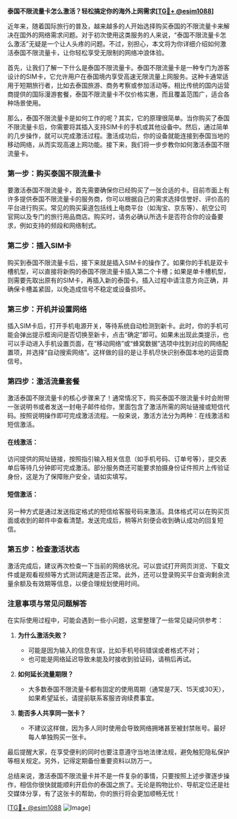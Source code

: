 **泰国不限流量卡怎么激活？轻松搞定你的海外上网需求[[TG💪+ @esim1088](https://t.me/s/esim1088)]**

近年来，随着国际旅行的普及，越来越多的人开始选择购买泰国的不限流量卡来解决在国外的网络需求问题。对于初次使用这类服务的人来说，“泰国不限流量卡怎么激活”无疑是一个让人头疼的问题。不过，别担心，本文将为你详细介绍如何激活泰国不限流量卡，让你轻松享受无限制的网络冲浪体验。

首先，让我们了解一下什么是泰国不限流量卡。泰国不限流量卡是一种专门为游客设计的SIM卡，它允许用户在泰国境内享受高速无限流量上网服务。这种卡通常适用于短期旅行者，比如去泰国旅游、商务考察或参加活动等。相比传统的国内运营商提供的国际漫游套餐，泰国不限流量卡不仅价格实惠，而且覆盖范围广，适合各种场景使用。

那么，泰国不限流量卡是如何工作的呢？其实，它的原理很简单。当你购买了泰国不限流量卡后，你需要将其插入支持SIM卡的手机或其他设备中。然后，通过简单的几步操作，就可以完成激活过程。激活成功后，你的设备就能连接到泰国当地的移动网络，从而实现高速上网功能。接下来，我们将一步步教你如何激活泰国不限流量卡。

### 第一步：购买泰国不限流量卡

要激活泰国不限流量卡，首先需要确保你已经购买了一张合适的卡。目前市面上有许多提供泰国不限流量卡的服务商，你可以根据自己的需求选择信誉好、评价高的平台进行购买。常见的购买渠道包括线上电商平台（如淘宝、京东等）、航空公司官网以及专门的旅行用品商店。购买时，请务必确认所选卡是否符合你的设备要求，例如支持的频段和网络制式。

### 第二步：插入SIM卡

购买到泰国不限流量卡后，接下来就是插入SIM卡的操作了。如果你的手机是双卡槽机型，可以直接将新购的泰国不限流量卡插入第二个卡槽；如果是单卡槽机型，则需要先取出原有的SIM卡，再插入新的泰国卡。插入过程中请注意方向正确，并确保卡槽盖紧固，以免造成信号不稳定或设备损坏。

### 第三步：开机并设置网络

插入SIM卡后，打开手机电源开关，等待系统自动检测到新卡。此时，你的手机可能会弹出提示框询问是否切换至新卡，点击“确定”即可。如果未出现此类提示，也可以手动进入手机设置页面，在“移动网络”或“蜂窝数据”选项中找到对应的网络配置项，并选择“自动搜索网络”。这样做的目的是让手机尽快识别泰国本地的运营商信号。

### 第四步：激活流量套餐

激活泰国不限流量卡的核心步骤来了！通常情况下，购买泰国不限流量卡时会附带一张说明书或者发送一封电子邮件给你，里面包含了激活所需的网址链接或短信代码。按照说明操作即可完成激活流程。一般来说，激活方法分为两种：在线激活和短信激活。

#### 在线激活：
访问提供的网址链接，按照指引输入相关信息（如手机号码、订单号等），提交表单后等待几分钟即可完成激活。部分服务商还可能要求拍摄身份证件照片上传验证身份，这是为了保障账户安全，请如实填写。

#### 短信激活：
另一种方式是通过发送指定格式的短信给客服号码来激活。具体格式可以在购买页面或收到的邮件中查看清楚。发送完成后，稍等片刻便会收到确认成功的回复短信。

### 第五步：检查激活状态

激活完成后，建议再次检查一下当前的网络状况。可以尝试打开网页浏览、下载文件或是观看视频等方式测试网速是否正常。此外，还可以登录购买平台查询剩余流量余额及有效期等信息，以便合理规划使用时间。

### 注意事项与常见问题解答

在实际使用过程中，可能会遇到一些小问题，这里整理了一些常见疑问供参考：

1. **为什么激活失败？**
   - 可能是因为输入的信息有误，比如手机号码错误或者格式不对；
   - 也可能是网络延迟导致未能及时接收到验证码，请稍后再试。

2. **如何延长流量期限？**
   - 大多数泰国不限流量卡都有固定的使用周期（通常是7天、15天或30天），如果希望延长，请提前联系客服咨询续费事宜。

3. **能否多人共享同一张卡？**
   - 不建议这样做，因为多人同时使用会导致网络拥堵甚至被封禁账号。最好每人单独购买一张卡。

最后提醒大家，在享受便利的同时也要注意遵守当地法律法规，避免触犯隐私保护等相关规定。另外，记得定期备份重要资料以防万一。

总结来说，激活泰国不限流量卡并不是一件复杂的事情，只要按照上述步骤逐步操作，相信你很快就能顺利开启你的泰国之旅了。无论是购物比价、导航定位还是社交媒体分享，有了这张卡的帮助，你的旅行将会更加顺畅无忧！

[[TG💪+ @esim1088](https://t.me/s/esim1088) ![Image](https://i.postimg.cc/4NQfJmqS/Snipaste-2025-05-13-00-14-12.png)]